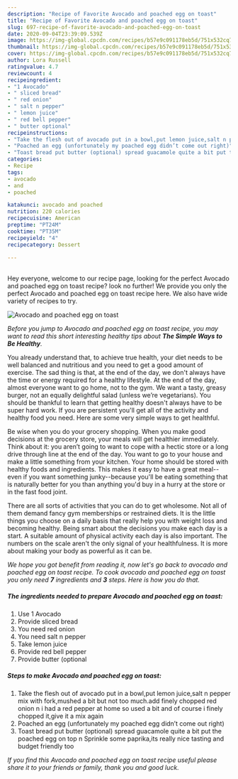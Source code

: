 ```yaml
---
description: "Recipe of Favorite Avocado and poached egg on toast"
title: "Recipe of Favorite Avocado and poached egg on toast"
slug: 697-recipe-of-favorite-avocado-and-poached-egg-on-toast
date: 2020-09-04T23:39:09.539Z
image: https://img-global.cpcdn.com/recipes/b57e9c091178eb5d/751x532cq70/avocado-and-poached-egg-on-toast-recipe-main-photo.jpg
thumbnail: https://img-global.cpcdn.com/recipes/b57e9c091178eb5d/751x532cq70/avocado-and-poached-egg-on-toast-recipe-main-photo.jpg
cover: https://img-global.cpcdn.com/recipes/b57e9c091178eb5d/751x532cq70/avocado-and-poached-egg-on-toast-recipe-main-photo.jpg
author: Lora Russell
ratingvalue: 4.7
reviewcount: 4
recipeingredient:
- "1 Avocado"
- " sliced bread"
- " red onion"
- " salt n pepper"
- " lemon juice"
- " red bell pepper"
- " butter optional"
recipeinstructions:
- "Take the flesh out of avocado put in a bowl,put lemon juice,salt n pepper mix with fork,mushed a bit but not too much.add finely chopped red onion n i had a red pepper at home so used a bit and of course i finely chopped it,give it a mix again"
- "Poached an egg (unfortunately my poached egg didn’t come out right)"
- "Toast bread put butter (optional) spread guacamole quite a bit put the poached egg on top n Sprinkle some paprika,its really nice tasting and budget friendly too"
categories:
- Recipe
tags:
- avocado
- and
- poached

katakunci: avocado and poached 
nutrition: 220 calories
recipecuisine: American
preptime: "PT24M"
cooktime: "PT35M"
recipeyield: "4"
recipecategory: Dessert

---
```

<br>
Hey everyone, welcome to our recipe page, looking for the perfect Avocado and poached egg on toast recipe? look no further! We provide you only the perfect Avocado and poached egg on toast recipe here. We also have wide variety of recipes to try.
<br>


![Avocado and poached egg on toast](https://img-global.cpcdn.com/recipes/b57e9c091178eb5d/751x532cq70/avocado-and-poached-egg-on-toast-recipe-main-photo.jpg)

<i>Before you jump to Avocado and poached egg on toast recipe, you may want to read this short interesting healthy tips about <strong>The Simple Ways to Be Healthy</strong>.</i>

You already understand that, to achieve true health, your diet needs to be well balanced and nutritious and you need to get a good amount of exercise. The sad thing is that, at the end of the day, we don't always have the time or energy required for a healthy lifestyle. At the end of the day, almost everyone want to go home, not to the gym. We want a tasty, greasy burger, not an equally delightful salad (unless we’re vegetarians). You should be thankful to learn that getting healthy doesn't always have to be super hard work. If you are persistent you'll get all of the activity and healthy food you need. Here are some very simple ways to get healthful.

Be wise when you do your grocery shopping. When you make good decisions at the grocery store, your meals will get healthier immediately. Think about it: you aren’t going to want to cope with a hectic store or a long drive through line at the end of the day. You want to go to your house and make a little something from your kitchen. Your home should be stored with healthy foods and ingredients. This makes it easy to have a great meal--even if you want something junky--because you'll be eating something that is naturally better for you than anything you'd buy in a hurry at the store or in the fast food joint.

There are all sorts of activities that you can do to get wholesome. Not all of them demand fancy gym memberships or restrained diets. It is the little things you choose on a daily basis that really help you with weight loss and becoming healthy. Being smart about the decisions you make each day is a start. A suitable amount of physical activity each day is also important. The numbers on the scale aren't the only signal of your healthfulness. It is more about making your body as powerful as it can be. 


<i>We hope you got benefit from reading it, now let's go back to avocado and poached egg on toast recipe. To cook avocado and poached egg on toast you only need <strong>7</strong> ingredients and <strong>3</strong> steps. Here is how you do that.
</i>

##### The ingredients needed to prepare Avocado and poached egg on toast:

1. Use 1 Avocado
1. Provide  sliced bread
1. You need  red onion
1. You need  salt n pepper
1. Take  lemon juice
1. Provide  red bell pepper
1. Provide  butter (optional


##### Steps to make Avocado and poached egg on toast:

1. Take the flesh out of avocado put in a bowl,put lemon juice,salt n pepper mix with fork,mushed a bit but not too much.add finely chopped red onion n i had a red pepper at home so used a bit and of course i finely chopped it,give it a mix again
1. Poached an egg (unfortunately my poached egg didn’t come out right)
1. Toast bread put butter (optional) spread guacamole quite a bit put the poached egg on top n Sprinkle some paprika,its really nice tasting and budget friendly too


<i>If you find this Avocado and poached egg on toast recipe useful please share it to your friends or family, thank you and good luck.</i>
